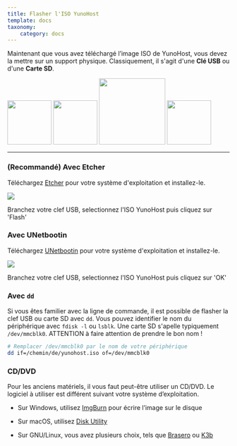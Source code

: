 ```yaml
---
title: Flasher l'ISO YunoHost
template: docs
taxonomy:
    category: docs
---
```


Maintenant que vous avez téléchargé l’image ISO de YunoHost, vous devez la mettre sur un support physique. Classiquement, il s'agit d'une **Clé USB** ou d'une **Carte SD**.

<img src="/images/sdcard.jpg" width=100>
<img src="/images/micro-sd-card.jpg" width=100>
<img src="/images/usb_key.png" width=150>
<img src="/images/cd.jpg" width=100>

---

### (Recommandé) Avec Etcher

Téléchargez <a href="https://etcher.io/" target="_blank">Etcher</a> pour votre système d'exploitation et installez-le.

<img src="/images/etcher.gif">

Branchez votre clef USB, selectionnez l'ISO YunoHost puis cliquez sur 'Flash'

### Avec UNetbootin

Téléchargez <a href="https://unetbootin.github.io/">UNetbootin</a> pour votre système d'exploitation et installez-le.

<img src="/images/unetbootin.png">

Branchez votre clef USB, selectionnez l'ISO YunoHost puis cliquez sur 'OK'

### Avec `dd`

Si vous êtes familier avec la ligne de commande, il est possible de flasher la clef USB ou carte SD avec `dd`.  Vous pouvez identifier le nom du périphérique avec `fdisk -l` ou `lsblk`. Une carte SD s'apelle typiquement `/dev/mmcblk0`. ATTENTION à faire attention de prendre le bon nom !

```bash
# Remplacer /dev/mmcblk0 par le nom de votre périphérique
dd if=/chemin/de/yunohost.iso of=/dev/mmcblk0
```

### CD/DVD

Pour les anciens matériels, il vous faut peut-être utiliser un CD/DVD. Le logiciel à utiliser est différent suivant votre système d’exploitation.

* Sur Windows, utilisez [ImgBurn](http://www.imgburn.com/) pour écrire l’image sur le disque

* Sur macOS, utilisez [Disk Utility](http://support.apple.com/kb/ph7025)

* Sur GNU/Linux, vous avez plusieurs choix, tels que [Brasero](https://wiki.gnome.org/Apps/Brasero) ou [K3b](http://www.k3b.org/)
